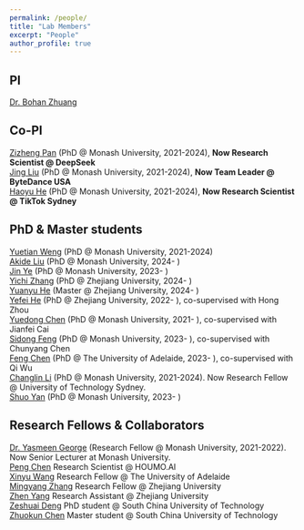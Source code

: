 ```yaml
---
permalink: /people/
title: "Lab Members"
excerpt: "People"
author_profile: true
---
```


## PI 
<a href="https://bohanzhuang.github.io/">Dr. Bohan Zhuang</a>

## Co-PI
<a href="https://zizhengpan.github.io/">Zizheng Pan</a> (PhD @ Monash University, 2021-2024), **Now Research Scientist @ DeepSeek** 
<br><a href="https://jing-liu.com/">Jing Liu</a> (PhD @ Monash University, 2021-2024), **Now Team Leader @ ByteDance USA**
<br><a href="https://charles-haoyuhe.github.io/">Haoyu He</a> (PhD @ Monash University, 2021-2024), **Now Research Scientist @ TikTok Sydney** 

## PhD & Master students
<a href="https://dblp.org/pid/319/7287.html">Yuetian Weng</a> (PhD @ Monash University, 2021-2024)
<br><a href="https://github.com/AkideLiu">Akide Liu</a> (PhD @ Monash University, 2024- )
<br><a href="https://scholar.google.com/citations?user=UFBrJOAAAAAJ&hl=en">Jin Ye</a>  (PhD @ Monash University, 2023- )
<br><a href="https://zhang-each.github.io/CV/">Yichi Zhang</a>  (PhD @ Zhejiang University, 2024- )
<br><a href="">Yuanyu He</a>  (Master @ Zhejiang University, 2024- )
<br><a href="https://scholar.google.com/citations?user=CTEQwwwAAAAJ&hl=zh-CN">Yefei He</a> (PhD @ Zhejiang University, 2022- ), co-supervised with Hong Zhou
<br><a href="https://donydchen.github.io/">Yuedong Chen</a> (PhD @ Monash University, 2021- ), co-supervised with Jianfei Cai
<br><a href="https://scholar.google.com/citations?user=rGaW26gAAAAJ&hl=zh-CN">Sidong Feng</a> (PhD @ Monash University, 2023- ), co-supervised with Chunyang Chen
<br><a href="https://github.com/Chenfeng1271">Feng Chen</a>  (PhD @ The University of Adelaide, 2023- ), co-supervised with Qi Wu
<br><a href="https://scholar.google.com/citations?user=RLAgwBkAAAAJ&hl=en">Changlin Li</a>  (PhD @ Monash University, 2021-2024). Now Research Fellow @ University of Technology Sydney. 
<br><a href="">Shuo Yan</a>  (PhD @ Monash University, 2023- )


## Research Fellows & Collaborators 
<a href="https://scholar.google.com/citations?user=URHQRGwAAAAJ&hl=en">Dr. Yasmeen George</a> (Research Fellow @ Monash University, 2021-2022). Now Senior Lecturer at Monash University. 
<br><a href="https://scholar.google.com/citations?user=Hoh9p_kAAAAJ&hl=en">Peng Chen</a>  Research Scientist @ HOUMO.AI
<br><a href="https://openreview.net/profile?id=~Xinyu_Wang2">Xinyu Wang</a> Research Fellow @ The University of Adelaide
<br><a href="https://openreview.net/profile?id=~Mingyang_Zhang3">Mingyang Zhang</a> Research Fellow @ Zhejiang University
<br><a href="https://openreview.net/profile?id=~Zhen_Yang15">Zhen Yang</a> Research Assistant @ Zhejiang University
<br><a href="https://scholar.google.com/citations?user=udPURMAAAAAJ&hl=zh-CN">Zeshuai Deng</a> PhD student @ South China University of Technology
<br><a href="https://openreview.net/profile?id=~Zhuokun_Chen1">Zhuokun Chen</a> Master student @ South China University of Technology


